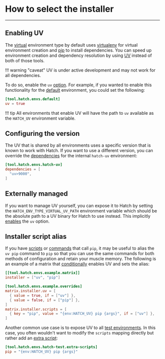 # How to select the installer

-----

## Enabling UV

The [virtual](../../plugins/environment/virtual.md) environment type by default uses [virtualenv](https://github.com/pypa/virtualenv) for virtual environment creation and [pip](https://github.com/pypa/pip) to install dependencies. You can speed up environment creation and dependency resolution by using [UV](https://github.com/astral-sh/uv) instead of both of those tools.

!!! warning "caveat"
    UV is under active development and may not work for all dependencies.

To do so, enable the `uv` [option](../../plugins/environment/virtual.md#options). For example, if you wanted to enable this functionality for the [default](../../config/environment/overview.md#inheritance) environment, you could set the following:

```toml config-example
[tool.hatch.envs.default]
uv = true
```

!!! tip
    All environments that enable UV will have the path to `uv` available as the `HATCH_UV` environment variable.

## Configuring the version

The UV that is shared by all environments uses a specific version that is known to work with Hatch. If you want to use a different version, you can override the [dependencies](../../config/environment/overview.md#dependencies) for the internal `hatch-uv` environment:

```toml config-example
[tool.hatch.envs.hatch-uv]
dependencies = [
  "uv>9000",
]
```

## Externally managed

If you want to manage UV yourself, you can expose it to Hatch by setting the `HATCH_ENV_TYPE_VIRTUAL_UV_PATH` environment variable which should be the absolute path to a UV binary for Hatch to use instead. This implicitly [enables](#enabling-uv) the `uv` option.

## Installer script alias

If you have [scripts](../../config/environment/overview.md#scripts) or [commands](../../config/environment/overview.md#commands) that call `pip`, it may be useful to alias the `uv pip` command to `pip` so that you can use the same commands for both methods of configuration and retain your muscle memory. The following is an example of a matrix that [conditionally](../../config/environment/advanced.md#option-overrides) enables UV and sets the alias:

```toml config-example
[[tool.hatch.envs.example.matrix]]
installer = ["uv", "pip"]

[tool.hatch.envs.example.overrides]
matrix.installer.uv = [
  { value = true, if = ["uv"] },
  { value = false, if = ["pip"] },
]
matrix.installer.scripts = [
  { key = "pip", value = "{env:HATCH_UV} pip {args}", if = ["uv"] },
]
```

Another common use case is to expose UV to all [test environments](../../config/internal/testing.md). In this case, you often wouldn't want to modify the `scripts` mapping directly but rather add an [extra script](../../config/environment/overview.md#extra-scripts):

```toml config-example
[tool.hatch.envs.hatch-test.extra-scripts]
pip = "{env:HATCH_UV} pip {args}"
```
